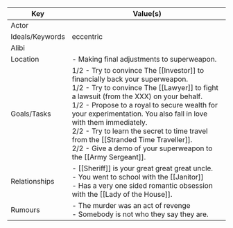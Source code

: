 | Key             | Value(s)                                                                                                                                                                                                                                                                                                                                                                                                                                            |
| --------------- | --------------------------------------------------------------------------------------------------------------------------------------------------------------------------------------------------------------------------------------------------------------------------------------------------------------------------------------------------------------------------------------------------------------------------------------------------- |
| Actor           |                                                                                                                                                                                                                                                                                                                                                                                                                                                     |
| Ideals/Keywords | eccentric                                                                                                                                                                                                                                                                                                                                                                                                                                           |
| Alibi           |                                                                                                                                                                                                                                                                                                                                                                                                                                                     |
| Location        | - Making final adjustments to superweapon.                                                                                                                                                                                                                                                                                                                                                                                                          |
| Goals/Tasks     | 1/2 - Try to convince The [[Investor]] to financially back your superweapon.<br>1/2 - Try to convince The [[Lawyer]] to fight a lawsuit (from the XXX) on your behalf.<br>1/2 - Propose to a royal to secure wealth for your experimentation. You also fall in love with them immediately.<br>2/2 - Try to learn the secret to time travel from the [[Stranded Time Traveller]].<br>2/2 - Give a demo of your superweapon to the [[Army Sergeant]]. |
| Relationships   | - [[Sheriff]] is your great great great uncle.<br>- You went to school with the [[Janitor]]<br>- Has a very one sided romantic obsession with the [[Lady of the House]].                                                                                                                                                                                                                                                                            |
| Rumours         | - The murder was an act of revenge<br>- Somebody is not who they say they are.                                                                                                                                                                                                                                                                                                                                                                      |